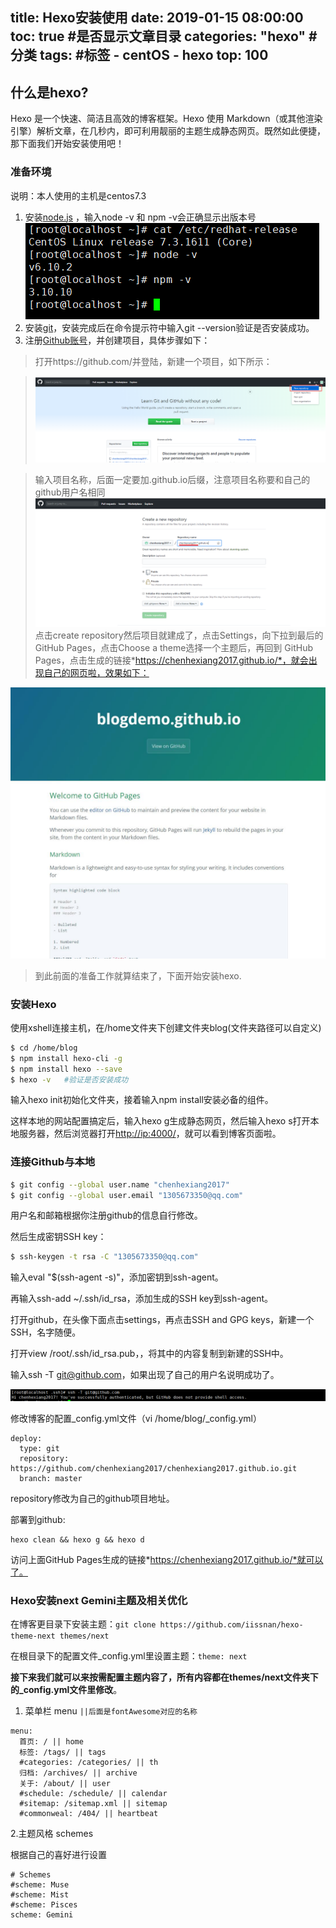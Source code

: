 title: Hexo安装使用
date: 2019-01-15 08:00:00
toc: true #是否显示文章目录
categories: "hexo" #分类
tags:   #标签
	- centOS
	- hexo
top: 100
---
## 什么是hexo?
Hexo 是一个快速、简洁且高效的博客框架。Hexo 使用 Markdown（或其他渲染引擎）解析文章，在几秒内，即可利用靓丽的主题生成静态网页。既然如此便捷，那下面我们开始安装使用吧！

### 准备环境
说明：本人使用的主机是centos7.3
1. 安装[node.js](http://www.runoob.com/nodejs/nodejs-install-setup.html) ，输入node -v 和 npm -v会正确显示出版本号
![upload successful](/images/image.png)
2. 安装[git](https://git-scm.com/book/zh/v1/%E8%B5%B7%E6%AD%A5-%E5%AE%89%E8%A3%85-Git)，安装完成后在命令提示符中输入git --version验证是否安装成功。
3. 注册[Github账号](https://github.com/)，并创建项目，具体步骤如下：
>打开https://github.com/并登陆，新建一个项目，如下所示：

>![upload successful](/images/image1.png)

>输入项目名称，后面一定要加.github.io后缀，注意项目名称要和自己的github用户名相同
>![upload successful](/images/image2.png)
> 点击create repository然后项目就建成了，点击Settings，向下拉到最后的GitHub Pages，点击Choose a theme选择一个主题后，再回到 GitHub Pages，点击生成的链接*https://chenhexiang2017.github.io/*，就会出现自己的网页啦，效果如下：

![upload successful](/images/image3.png)

>到此前面的准备工作就算结束了，下面开始安装hexo.




### 安装Hexo
使用xshell连接主机，在/home文件夹下创建文件夹blog(文件夹路径可以自定义)
``` bash
$ cd /home/blog
$ npm install hexo-cli -g
$ npm install hexo --save
$ hexo -v   #验证是否安装成功
```
输入hexo init初始化文件夹，接着输入npm install安装必备的组件。

这样本地的网站配置搞定后，输入hexo g生成静态网页，然后输入hexo s打开本地服务器，然后浏览器打开[http://ip:4000/](javascript:;)，就可以看到博客页面啦。


### 连接Github与本地
```bash
$ git config --global user.name "chenhexiang2017"
$ git config --global user.email "1305673350@qq.com"
```
用户名和邮箱根据你注册github的信息自行修改。

然后生成密钥SSH key：
```bash
$ ssh-keygen -t rsa -C "1305673350@qq.com"
```
输入eval "$(ssh-agent -s)"，添加密钥到ssh-agent。

再输入ssh-add ~/.ssh/id_rsa，添加生成的SSH key到ssh-agent。

打开github，在头像下面点击settings，再点击SSH and GPG keys，新建一个SSH，名字随便。

打开view /root/.ssh/id_rsa.pub，，将其中的内容复制到新建的SSH中。

输入ssh -T git@github.com，如果出现了自己的用户名说明成功了。

![upload successful](/images/image4.png)

修改博客的配置_config.yml文件（vi /home/blog/_config.yml）
```
deploy:
  type: git
  repository: https://github.com/chenhexiang2017/chenhexiang2017.github.io.git
  branch: master

```
repository修改为自己的github项目地址。

部署到github:
```
hexo clean && hexo g && hexo d
```
访问上面GitHub Pages生成的链接*https://chenhexiang2017.github.io/*就可以了。


### Hexo安装next Gemini主题及相关优化
在博客更目录下安装主题：`git clone https://github.com/iissnan/hexo-theme-next themes/next`

在根目录下的配置文件_config.yml里设置主题：`theme: next`

**接下来我们就可以来按需配置主题内容了，所有内容都在themes/next文件夹下的_config.yml文件里修改**。

1. 菜单栏 menu `||后面是fontAwesome对应的名称`

```
menu:
  首页: / || home
  标签: /tags/ || tags
  #categories: /categories/ || th
  归档: /archives/ || archive
  关于: /about/ || user
  #schedule: /schedule/ || calendar
  #sitemap: /sitemap.xml || sitemap
  #commonweal: /404/ || heartbeat

```
2.主题风格 schemes

根据自己的喜好进行设置

```
# Schemes
#scheme: Muse
#scheme: Mist
#scheme: Pisces
scheme: Gemini

```
